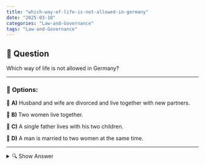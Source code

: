 ```yaml
---
title: "which-way-of-life-is-not-allowed-in-germany"
date: "2025-03-10"
categories: "Law-and-Governance"
tags: "Law-and-Governance"
---
```


## 📌 **Question**

Which way of life is not allowed in Germany?



---

### 📝 **Options:**

🔘 **A)** Husband and wife are divorced and live together with new partners.

🔘 **B)** Two women live together.

🔘 **C)** A single father lives with his two children.

🔘 **D)** A man is married to two women at the same time.

---

<details>
  <summary>🔍 Show Answer</summary>

  <p>
💡  <b>Correct Answer:</b>  d
  </p>
  <p>
    📖<b>Explanation:</b>
    In Germany, laws and social norms regulate various ways of life. Marriage is legally defined as a union between two people. Polygamous marriages, i.e. simultaneous marriages with several partners, are not allowed under German law. Other ways of life, such as single or same-sex partnerships, as well as separate partnerships after divorce, are legal and recognised. Understanding these legal frameworks helps to answer the question of prohibited lifestyles in Germany.
  </p>
</details>
